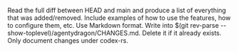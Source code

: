 Read the full diff between HEAD and main and produce a list of everything that was added/removed.
Include examples of how to use the features, how to configure them, etc.
Use Markdown format. Write into $(git rev-parse --show-toplevel)/agentydragon/CHANGES.md. Delete it if it already exists.
Only document changes under codex-rs.
